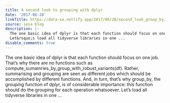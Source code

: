 ```yaml
---
title: A second look to grouping with dplyr
date: '2017-06-28'
linkTitle: https://data-se.netlify.app/2017/06/28/second_look_group_by/
source: sesa blog
description: |-
  The one basic idea of dplyr is that each function should focus on one job. That&rsquo;s why there are no functions such as compute_sumamries_by_group_with_robust_variants(df). Rather, summarising and grouping are seen as different jobs which should be accomplished by different functions. And, in turn, that&rsquo;s why group_by, the grouping function of dplyr, is of considerable importance: this function should do the grouping for each operation whatsoever.
  Let&rsquo;s load all tidyverse libraries in one ...
disable_comments: true
---
```

The one basic idea of dplyr is that each function should focus on one job. That&rsquo;s why there are no functions such as compute_sumamries_by_group_with_robust_variants(df). Rather, summarising and grouping are seen as different jobs which should be accomplished by different functions. And, in turn, that&rsquo;s why group_by, the grouping function of dplyr, is of considerable importance: this function should do the grouping for each operation whatsoever.
Let&rsquo;s load all tidyverse libraries in one ...